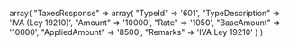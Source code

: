 array(
    "TaxesResponse" => array(
        "TypeId" => '601',
        "TypeDescription" => 'IVA (Ley 19210)',
        "Amount" => '10000',
        "Rate" => '1050',
        "BaseAmount" => '10000',
        "AppliedAmount" => '8500',
        "Remarks" => 'IVA Ley 19210'
    )
)